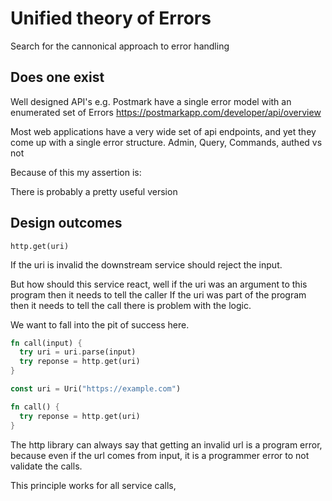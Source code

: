 # Unified theory of Errors

Search for the cannonical approach to error handling

## Does one exist

Well designed API's e.g. Postmark have a single error model with an enumerated set of Errors
https://postmarkapp.com/developer/api/overview

Most web applications have a very wide set of api endpoints, and yet they come up with a single error structure.
Admin, Query, Commands, authed vs not

Because of this my assertion is:

There is probably a pretty useful version 



## Design outcomes

```
http.get(uri)
```

If the uri is invalid the downstream service should reject the input.

But how should this service react, well if the uri was an argument to this program then it needs to tell the caller
If the uri was part of the program then it needs to tell the call there is problem with the logic.

We want to fall into the pit of success here.

```rust
fn call(input) {
  try uri = uri.parse(input)
  try reponse = http.get(uri)
}
```

```rust
const uri = Uri("https://example.com")

fn call() {
  try reponse = http.get(uri)
}
```

The http library can always say that getting an invalid url is a program error, because even if the url comes from input, it is a programmer error to not validate the calls.

This principle works for all service calls,


